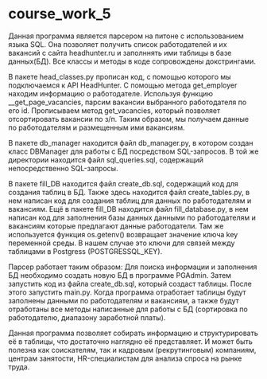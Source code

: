 # course_work_5

Данная программа является парсером на питоне с использованием языка SQL. Она позволяет получить список работодателей и их вакансий с сайта headhunter.ru 
и заполннять ими таблицы в базе данных(БД). Все классы и методы в коде сопровождены докстрингами.

В пакете head_classes.py прописан код, с помощью которого мы подключаемся к API HeadHunter. С помощью метода get_employer находим информацию о работодателе. 
Используя функцию __get_page_vacancies, парсим вакансии выбранного работодателя по его id. Прописываем метод get_vacancies, который позволяет отсортировать вакансии по з/п. 
Таким образом, мы получаем данные по работодателям и размещенным ими вакансиям.

В пакете db_manager находится файл db_manager.py, в котором создан класс DBManager для работы с БД посредством SQL-запросов. 
В той же директории находится файл sql_queries.sql, содержащий непосредственно SQL-запросы.


В пакете fill_DB находится файл create_db.sql, содержащий код для создания таблиц в БД. Также здесь находится файл create_tables.py, 
в нем написан код для создания таблиц для данных по работодателям и вакансиям.
Ещё в пакете fill_DB находится файл fill_database.py, в нем написан код для заполнения базы данных данными по работодателям 
и вакансиям которые предлагают данные работодатели. Там же используется функция os.getenv() возвращает значение ключа key переменной среды. 
В нашем случае это ключи для связей между таблицами в Postgress (POSTGRESSQL_KEY).


Парсер работает таким образом:
Для поиска информации и заполнения БД необходимо создать новую БД в программе PGAdmin. Затем запустить код из файла create_db.sql, который создаст таблицы. 
После этого запустить main.py. 
Когда программа отработает таблицы будут заполнены данными по работодателям и вакансиям, а также будут отработаны все методы написанные 
для работы с БД (сортировка по работодателю, диапазону заработной платы).

Данная программа позволяет собирать информацию и структурировать её в таблицы, что достаточно наглядно её представляет. И может быть полезна
как соискателям, так и кадровым (рекрутинговым) компаниям, центрам занятости, HR-специалистам для анализа спроса на рынке труда.

